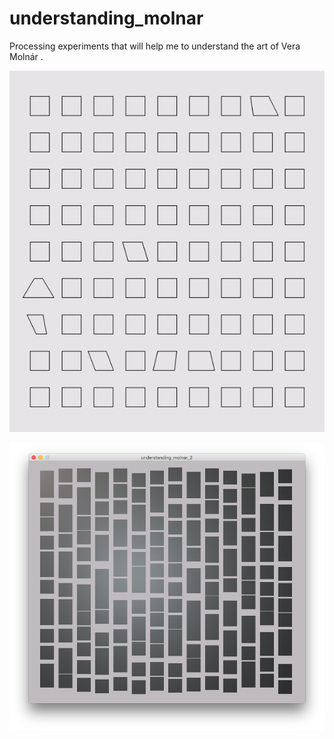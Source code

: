 # understanding_molnar
Processing experiments that will help me to understand the art of Vera Molnár .

![image](molnar.gif)

![image](molnar2.png)
